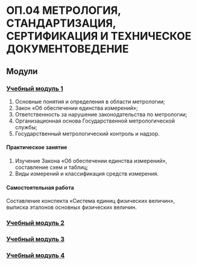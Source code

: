 # ОП.04 МЕТРОЛОГИЯ, СТАНДАРТИЗАЦИЯ, СЕРТИФИКАЦИЯ И ТЕХНИЧЕСКОЕ ДОКУМЕНТОВЕДЕНИЕ

## Модули

### [Учебный модуль 1](https://github.com/polinalisafox/metro2033/blob/main/train_1.md) 
1. Основные понятия и определения в области метрологии; 
2. Закон «Об обеспечении единства измерений»;
3. Ответственность за нарушение законодательства по метрологии;
4. Организационная основа Государственной метрологической службы; 
5. Государственный метрологический контроль и надзор.

#### Практическое занятие 
1. Изучение Закона «Об обеспечении единства измерений», составление схем и таблиц;
2. Виды измерений и классификация средств измерения.
#### Самостоятельная работа 
Составление конспекта «Система единиц физических величин», выписка эталонов основных физических
величин.



### [Учебный модуль 2](https://github.com/polinalisafox/metro2033/blob/main/train_2.md) 




### [Учебный модуль 3](https://github.com/polinalisafox/metro2033/blob/main/train_3.md) 




### [Учебный модуль 4](https://github.com/polinalisafox/metro2033/blob/main/train_4.md) 





